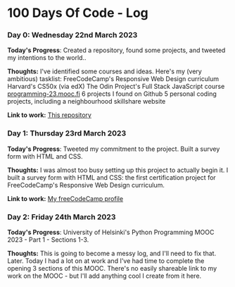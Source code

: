 # 100 Days Of Code - Log

### Day 0: Wednesday 22nd March 2023

**Today's Progress**: Created a repository, found some projects, and tweeted my intentions to the world..

**Thoughts:** I've identified some courses and ideas. Here's my (very ambitious) tasklist:
FreeCodeCamp's Responsive Web Design curriculum
Harvard's CS50x (via edX)
The Odin Project's Full Stack JavaScript course
[programming-23.mooc.fi](https://programming-23.mooc.fi)
6 projects I found on Github
5 personal coding projects, including a neighbourhood skillshare website

**Link to work:** [This repository](https://github.com/alaphilip/Next-100-Days-of-Code)

### Day 1: Thursday 23rd March 2023

**Today's Progress**: Tweeted my commitment to the project. Built a survey form with HTML and CSS.

**Thoughts:** I was almost too busy setting up this project to actually begin it.
I built a survey form with HTML and CSS: the first certification project for FreeCodeCamp's Responsive Web Design curriculum.

**Link to work:** [My freeCodeCamp profile](https://www.freecodecamp.org/alaphilip)

### Day 2: Friday 24th March 2023

**Today's Progress**: University of Helsinki's Python Programming MOOC 2023 - Part 1 - Sections 1-3.

**Thoughts:** This is going to become a messy log, and I'll need to fix that.
Later.
Today I had a lot on at work and I've had time to complete the opening 3 sections of this MOOC.
There's no easily shareable link to my work on the MOOC - but I'll add anything cool I create from it here.
